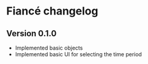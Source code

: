 # Fiancé changelog

## Version 0.1.0

- Implemented basic objects
- Implemented basic UI for selecting the time period